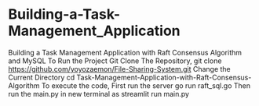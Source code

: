 # Building-a-Task-Management_Application
Building a Task Management Application with Raft Consensus Algorithm and MySQL
To Run the Project
Git Clone The Repository,
git clone https://github.com/yoyozaemon/File-Sharing-System.git 
Change the Current Directory
cd Task-Management-Application-with-Raft-Consensus-Algorithm
To execute the code, First run the server
go run raft_sql.go
Then run the main.py in new terminal as
streamlit run main.py
